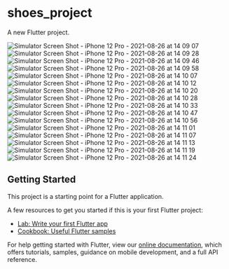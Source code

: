 # shoes_project

A new Flutter project.

![Simulator Screen Shot - iPhone 12 Pro - 2021-08-26 at 14 09 07](https://user-images.githubusercontent.com/16714870/130921998-f42ede1b-51ed-402c-93c6-bd5136ea3115.png)
![Simulator Screen Shot - iPhone 12 Pro - 2021-08-26 at 14 09 28](https://user-images.githubusercontent.com/16714870/130922005-227ccc67-7a1c-4ad4-a6f8-7e2a59ddb771.png)
![Simulator Screen Shot - iPhone 12 Pro - 2021-08-26 at 14 09 46](https://user-images.githubusercontent.com/16714870/130922006-fc49431e-d6eb-461e-82cc-4a02027abbaa.png)
![Simulator Screen Shot - iPhone 12 Pro - 2021-08-26 at 14 09 58](https://user-images.githubusercontent.com/16714870/130922008-5a456a6a-ee41-4e00-a3e6-e084816f579b.png)
![Simulator Screen Shot - iPhone 12 Pro - 2021-08-26 at 14 10 07](https://user-images.githubusercontent.com/16714870/130922013-0f340af8-af3c-4be1-a28d-0bd66411f9b9.png)
![Simulator Screen Shot - iPhone 12 Pro - 2021-08-26 at 14 10 12](https://user-images.githubusercontent.com/16714870/130922017-1468b032-99fd-485e-b952-c8176f438844.png)
![Simulator Screen Shot - iPhone 12 Pro - 2021-08-26 at 14 10 20](https://user-images.githubusercontent.com/16714870/130922018-83e364cb-7e5c-49d4-9854-5b0676efa141.png)
![Simulator Screen Shot - iPhone 12 Pro - 2021-08-26 at 14 10 28](https://user-images.githubusercontent.com/16714870/130922023-d8fcb8d2-1107-44f0-b664-664a223df3aa.png)
![Simulator Screen Shot - iPhone 12 Pro - 2021-08-26 at 14 10 33](https://user-images.githubusercontent.com/16714870/130922027-0986faaf-7990-4829-b9b4-da42e088a145.png)
![Simulator Screen Shot - iPhone 12 Pro - 2021-08-26 at 14 10 47](https://user-images.githubusercontent.com/16714870/130922034-239877e6-0d51-428d-8e3a-976d31ec463c.png)
![Simulator Screen Shot - iPhone 12 Pro - 2021-08-26 at 14 10 56](https://user-images.githubusercontent.com/16714870/130922037-d08d3e63-2473-4cb6-9f20-10a01886a97a.png)
![Simulator Screen Shot - iPhone 12 Pro - 2021-08-26 at 14 11 01](https://user-images.githubusercontent.com/16714870/130922038-1688b87d-cf26-4ea2-8b71-a78e45ecf53e.png)
![Simulator Screen Shot - iPhone 12 Pro - 2021-08-26 at 14 11 07](https://user-images.githubusercontent.com/16714870/130922042-daafa1ca-b194-49b3-aba6-bbcac11346e6.png)
![Simulator Screen Shot - iPhone 12 Pro - 2021-08-26 at 14 11 13](https://user-images.githubusercontent.com/16714870/130922045-3eda05d8-6e02-48a6-a1db-e1ab15dc84d7.png)
![Simulator Screen Shot - iPhone 12 Pro - 2021-08-26 at 14 11 19](https://user-images.githubusercontent.com/16714870/130922048-a38779d6-ed6e-4463-a147-cc0434a5d036.png)
![Simulator Screen Shot - iPhone 12 Pro - 2021-08-26 at 14 11 24](https://user-images.githubusercontent.com/16714870/130922052-a45c195f-34c9-4614-becf-a5eadc3c0605.png)



## Getting Started

This project is a starting point for a Flutter application.

A few resources to get you started if this is your first Flutter project:

- [Lab: Write your first Flutter app](https://flutter.dev/docs/get-started/codelab)
- [Cookbook: Useful Flutter samples](https://flutter.dev/docs/cookbook)

For help getting started with Flutter, view our
[online documentation](https://flutter.dev/docs), which offers tutorials,
samples, guidance on mobile development, and a full API reference.
